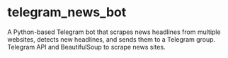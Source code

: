 # telegram_news_bot
A Python-based Telegram bot that scrapes news headlines from multiple websites, detects new headlines, and sends them to a Telegram group. Telegram API and BeautifulSoup to scrape news sites.
